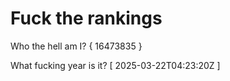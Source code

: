 # Fuck the rankings

Who the hell am I?
{ 16473835 }

What fucking year is it?
[ 2025-03-22T04:23:20Z ]
